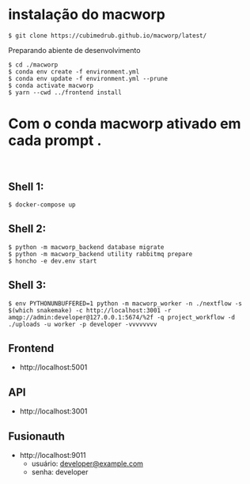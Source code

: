 # instalação do macworp
  ```
$ git clone https://cubimedrub.github.io/macworp/latest/
  ```
Preparando abiente de desenvolvimento
  ```
  $ cd ./macworp 
  $ conda env create -f environment.yml 
  $ conda env update -f environment.yml --prune 
  $ conda activate macworp 
  $ yarn --cwd ../frontend install
  ```

# Com o conda macworp ativado em cada prompt .<br></br>
## Shell 1:
  ```$ docker-compose up ```
## Shell 2: 
  ```
  $ python -m macworp_backend database migrate
  $ python -m macworp_backend utility rabbitmq prepare
  $ honcho -e dev.env start
  ```

## Shell 3:
  ```
  $ env PYTHONUNBUFFERED=1 python -m macworp_worker -n ./nextflow -s $(which snakemake) -c http://localhost:3001 -r amqp://admin:developer@127.0.0.1:5674/%2f -q project_workflow -d ./uploads -u worker -p developer -vvvvvvvv
  ```

## Frontend
  - http://localhost:5001
## API
  - http://localhost:3001	
## Fusionauth
  - http://localhost:9011	
    - usuário: developer@example.com
    - senha: developer
